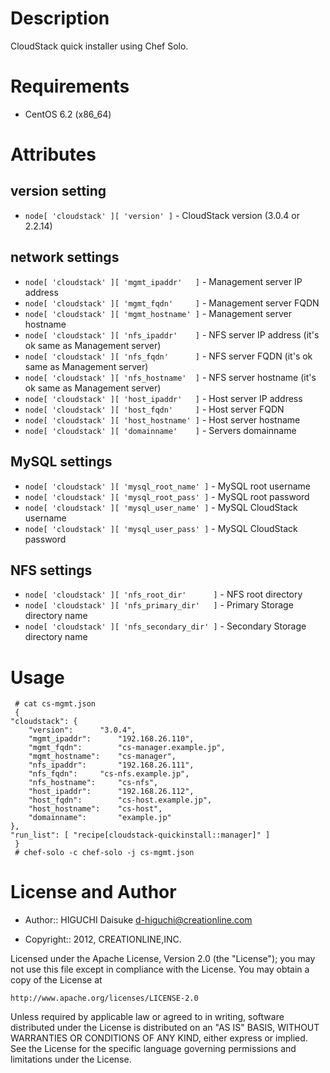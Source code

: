 Description
===========

CloudStack quick installer using Chef Solo.

Requirements
============

* CentOS 6.2 (x86\_64)

Attributes
==========

version setting
---------------

* `node[ 'cloudstack' ][ 'version' ]` - CloudStack version (3.0.4 or 2.2.14)

network settings
----------------

* `node[ 'cloudstack' ][ 'mgmt_ipaddr'   ]` - Management server IP address
* `node[ 'cloudstack' ][ 'mgmt_fqdn'     ]` - Management server FQDN
* `node[ 'cloudstack' ][ 'mgmt_hostname' ]` - Management server hostname
* `node[ 'cloudstack' ][ 'nfs_ipaddr'    ]` - NFS server IP address (it's ok same as Management server)
* `node[ 'cloudstack' ][ 'nfs_fqdn'      ]` - NFS server FQDN (it's ok same as Management server)
* `node[ 'cloudstack' ][ 'nfs_hostname'  ]` - NFS server hostname (it's ok same as Management server)
* `node[ 'cloudstack' ][ 'host_ipaddr'   ]` - Host server IP address
* `node[ 'cloudstack' ][ 'host_fqdn'     ]` - Host server FQDN
* `node[ 'cloudstack' ][ 'host_hostname' ]` - Host server hostname
* `node[ 'cloudstack' ][ 'domainname'    ]` - Servers domainname

MySQL settings
--------------

* `node[ 'cloudstack' ][ 'mysql_root_name' ]` - MySQL root username
* `node[ 'cloudstack' ][ 'mysql_root_pass' ]` - MySQL root password
* `node[ 'cloudstack' ][ 'mysql_user_name' ]` - MySQL CloudStack username
* `node[ 'cloudstack' ][ 'mysql_user_pass' ]` - MySQL CloudStack password

NFS settings
------------

* `node[ 'cloudstack' ][ 'nfs_root_dir'      ]` - NFS root directory
* `node[ 'cloudstack' ][ 'nfs_primary_dir'   ]` - Primary Storage directory name
* `node[ 'cloudstack' ][ 'nfs_secondary_dir' ]` - Secondary Storage directory name

Usage
=====

     # cat cs-mgmt.json
     {
	"cloudstack": {
		"version":		"3.0.4",
		"mgmt_ipaddr":		"192.168.26.110",
		"mgmt_fqdn":		"cs-manager.example.jp",
		"mgmt_hostname":	"cs-manager",
		"nfs_ipaddr":		"192.168.26.111",
		"nfs_fqdn":		"cs-nfs.example.jp",
		"nfs_hostname":		"cs-nfs",
		"host_ipaddr":		"192.168.26.112",
		"host_fqdn":		"cs-host.example.jp",
		"host_hostname":	"cs-host",
		"domainname":		"example.jp"
	},
	"run_list": [ "recipe[cloudstack-quickinstall::manager]" ]
     }
     # chef-solo -c chef-solo -j cs-mgmt.json


License and Author
==================

* Author:: HIGUCHI Daisuke <d-higuchi@creationline.com>

* Copyright:: 2012, CREATIONLINE,INC.

Licensed under the Apache License, Version 2.0 (the "License");
you may not use this file except in compliance with the License.
You may obtain a copy of the License at

    http://www.apache.org/licenses/LICENSE-2.0

Unless required by applicable law or agreed to in writing, software
distributed under the License is distributed on an "AS IS" BASIS,
WITHOUT WARRANTIES OR CONDITIONS OF ANY KIND, either express or implied.
See the License for the specific language governing permissions and
limitations under the License.

